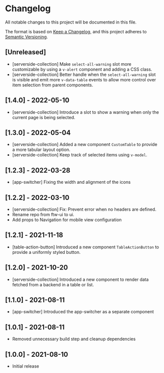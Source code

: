 # Changelog
All notable changes to this project will be documented in this file.

The format is based on [Keep a Changelog](https://keepachangelog.com/en/1.0.0/),
and this project adheres to [Semantic Versioning](https://semver.org/spec/v2.0.0.html).

## [Unreleased]

- [serverside-collection] Make `select-all-warning` slot more customizable by using a `v-alert` component and adding a CSS class.
- [serverside-collection] Better handle when the `select-all-warning` slot is visible and emit more `v-data-table` events to allow more control over item selection from parent components.

## [1.4.0] - 2022-05-10

- [serverside-collection] Introduce a slot to show a warning when only the current page is being selected.

## [1.3.0] - 2022-05-04

- [serverside-collection] Added a new component ``CustomTable`` to provide a more tabular layout option.
- [serverside-collection] Keep track of selected items using `v-model`.

## [1.2.3] - 2022-03-28

- [app-switcher] Fixing the width and alignment of the icons

## [1.2.2] - 2022-03-10

- [serverside-collection] Fix: Prevent error when no headers are defined.
- Rename repo from ftw-ui to ui.
- Add props to Navigation for mobile view configuration

## [1.2.1] - 2021-11-18

- [table-action-button] Introduced a new component ``TableActionButton`` to provide a uniformly styled button.

## [1.2.0] - 2021-10-20

- [serverside-collection] Introduced a new component to render data fetched from a backend in a table or list.

## [1.1.0] - 2021-08-11

- [app-switcher] Introduced the app-switcher as a separate component

## [1.0.1] - 2021-08-11

- Removed unnecessary build step and cleanup dependencies

## [1.0.0] - 2021-08-10

- Initial release
